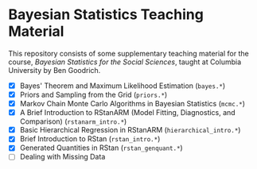 # Bayesian Statistics Teaching Material

This repository consists of some supplementary teaching material for the course, *Bayesian Statistics for the Social Sciences*, taught at Columbia University by Ben Goodrich.


- [x] Bayes' Theorem and Maximum Likelihood Estimation (`bayes.*`)
- [x] Priors and Sampling from the Grid (`priors.*`)
- [x] Markov Chain Monte Carlo Algorithms in Bayesian Statistics (`mcmc.*`)
- [x] A Brief Introduction to RStanARM (Model Fitting, Diagnostics, and Comparison) (`rstanarm_intro.*`)
- [x] Basic Hierarchical Regression in RStanARM (`hierarchical_intro.*`)
- [x] Brief Introduction to RStan (`rstan_intro.*`)
- [x] Generated Quantities in RStan (`rstan_genquant.*`)
- [ ] Dealing with Missing Data
